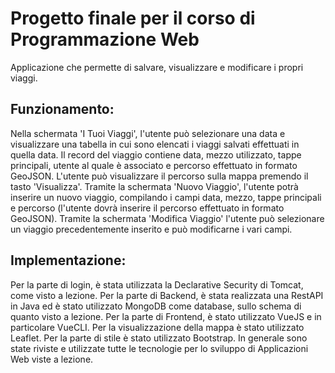 # Progetto finale per il corso di Programmazione Web

Applicazione che permette di salvare, visualizzare e modificare i propri viaggi.

## Funzionamento:
Nella schermata 'I Tuoi Viaggi', l'utente può selezionare una data e visualizzare una tabella in cui sono elencati i viaggi salvati effettuati in quella data.
Il record del viaggio contiene data, mezzo utilizzato, tappe principali, utente al quale è associato e percorso effettuato in formato GeoJSON.
L'utente può visualizzare il percorso sulla mappa premendo il tasto 'Visualizza'.
Tramite la schermata 'Nuovo Viaggio', l'utente potrà inserire un nuovo viaggio, compilando i campi data, mezzo, tappe principali e percorso (l'utente dovrà inserire il percorso effettuato in formato GeoJSON).
Tramite la schermata 'Modifica Viaggio' l'utente può selezionare un viaggio precedentemente inserito e può modificarne i vari campi.

## Implementazione:
Per la parte di login, è stata utilizzata la Declarative Security di Tomcat, come visto a lezione.
Per la parte di Backend, è stata realizzata una RestAPI in Java ed è stato utilizzato MongoDB come database, sullo schema di quanto visto a lezione.
Per la parte di Frontend, è stato utilizzato VueJS e in particolare VueCLI.
Per la visualizzazione della mappa è stato utilizzato Leaflet.
Per la parte di stile è stato utilizzato Bootstrap.
In generale sono state riviste e utilizzate tutte le tecnologie per lo sviluppo di Applicazioni Web viste a lezione.
